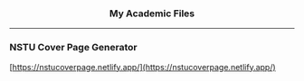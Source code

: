 <h3 align="center">My Academic Files</h3>
<hr />

### NSTU Cover Page Generator

[https://nstucoverpage.netlify.app/](https://nstucoverpage.netlify.app/)
